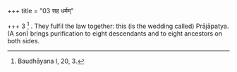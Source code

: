 +++
title = "03 सह धर्मम्"

+++
3 [^3] . They fulfil the law together: this (is the wedding called) Prājāpatya. (A son) brings purification to eight descendants and to eight ancestors on both sides.


[^3]:  Baudhāyana I, 20, 3.
